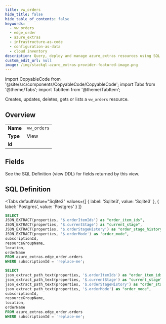 ```yaml
--- 
title: vw_orders
hide_title: false
hide_table_of_contents: false
keywords:
  - vw_orders
  - edge_order
  - azure_extras
  - infrastructure-as-code
  - configuration-as-data
  - cloud inventory
description: Query, deploy and manage azure_extras resources using SQL
custom_edit_url: null
image: /img/stackql-azure_extras-provider-featured-image.png
---
```


import CopyableCode from '@site/src/components/CopyableCode/CopyableCode';
import Tabs from '@theme/Tabs';
import TabItem from '@theme/TabItem';

Creates, updates, deletes, gets or lists a <code>vw_orders</code> resource.

## Overview
<table><tbody>
<tr><td><b>Name</b></td><td><code>vw_orders</code></td></tr>
<tr><td><b>Type</b></td><td>View</td></tr>
<tr><td><b>Id</b></td><td><CopyableCode code="azure_extras.edge_order.vw_orders" /></td></tr>
</tbody></table>

## Fields

See the SQL Definition (view DDL) for fields returned by this view.

## SQL Definition

<Tabs
defaultValue="Sqlite3"
values={[
{ label: 'Sqlite3', value: 'Sqlite3' },
{ label: 'Postgres', value: 'Postgres' }
]}
>
<TabItem value="Sqlite3">

```sql
SELECT
JSON_EXTRACT(properties, '$.orderItemIds') as "order_item_ids",
JSON_EXTRACT(properties, '$.currentStage') as "current_stage",
JSON_EXTRACT(properties, '$.orderStageHistory') as "order_stage_history",
JSON_EXTRACT(properties, '$.orderMode') as "order_mode",
subscriptionId,
resourceGroupName,
location,
orderName
FROM azure_extras.edge_order.orders
WHERE subscriptionId = 'replace-me';
```

</TabItem>
<TabItem value="Postgres">

```sql
SELECT
json_extract_path_text(properties, '$.orderItemIds') as "order_item_ids",
json_extract_path_text(properties, '$.currentStage') as "current_stage",
json_extract_path_text(properties, '$.orderStageHistory') as "order_stage_history",
json_extract_path_text(properties, '$.orderMode') as "order_mode",
subscriptionId,
resourceGroupName,
location,
orderName
FROM azure_extras.edge_order.orders
WHERE subscriptionId = 'replace-me';
```

</TabItem>
</Tabs>
